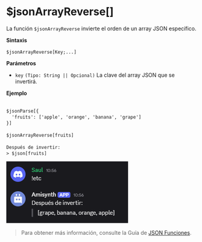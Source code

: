 
# $jsonArrayReverse[]
La función `$jsonArrayReverse` invierte el orden de un array JSON específico.  

**Sintaxis**  
```plaintext
$jsonArrayReverse[Key;...]
```

**Parámetros**  
- `key` `(Tipo: String || Opcional)` La clave del array JSON que se invertirá.  

**Ejemplo**  
```plaintext

$jsonParse[{
  'fruits': ['apple', 'orange', 'banana', 'grape']
}]

$jsonArrayReverse[fruits]

Después de invertir:
> $json[fruits]
```  

![alt text](image-52.png)


> Para obtener más información, consulte la Guía de [JSON Funciones](/gen/json.md).
